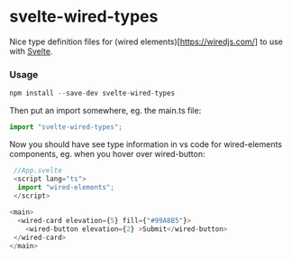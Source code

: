 # svelte-wired-types

Nice type definition files for (wired elements)[https://wiredjs.com/] to use with [Svelte](https://svelte.dev/).

### Usage

```javascript
npm install --save-dev svelte-wired-types
```

Then put an import somewhere, eg. the main.ts file:
```javascript
import "svelte-wired-types";
```

Now you should have see type information in vs code for wired-elements components, eg. when you hover over wired-button:
```javascript
 //App.svelte
 <script lang="ts">
  import "wired-elements";
 </script>
 
<main>
  <wired-card elevation={5} fill={"#99A8B5"}>
    <wired-button elevation={2} >Submit</wired-button>
 </wired-card>
</main>
```
